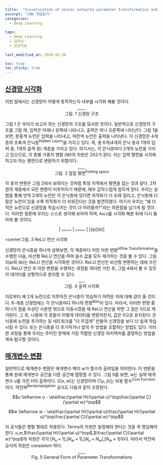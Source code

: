 ```yaml
---
title:  "Visualization of neural networks parameter transformation and fundamental concepts of convolution"
excerpt: "CNN 개념잡기"
categories:
  - Deep Learning
  
tags:
  - Deep Learning
  - 딥러닝
  - 인공지능
  
last_modified_at: 2020-03-28

toc: true
toc_sticky: true
---
```



## [신경망 시각화](https://youtu.be/FW5gFiJb-ig)

<!--
In this section we will visualise the inner workings of a neural network.
-->
이번 절에서는 신경망이 어떻게 동작하는지 내부를 시각화 해볼 것이다.

<center><img src="{{site.baseurl}}/images/week03/03-1/Network.png" alt="Network" style="zoom:35%;" /><br>
그림. 1 신경망 구조</center>   
   
   
<!--Figure 1 depicts the structure of the neural network we would like to visualise. Typically, when we draw the structure of a neural network, the input appears on the bottom or on the left, and the output appears on the top side or on the right. In Figure 1, the pink neurons represent the inputs, and the blue neurons represent the outputs. In this network, we have 4 hidden layers (in green), which means we have 6 layers in total (4 hidden layers + 1 input layer + 1 output layer). In this case, we have 2 neurons per hidden layer, and hence the dimension of the weight matrix ($W$) for each layer is 2-by-2. This is because we want to transform our input plane into another plane that we can visualize.
-->
그림 1 은 우리가 보고자 하는 신경망의 구조를 묘사한 것이다. 일반적으로 신경망의 구조를 그릴 때, 입력은 아래나 왼쪽에 나타나고, 출력은 위나 오른쪽에 나타난다. 그림 1을 보면, 분홍색 뉴런은 입력을 나타내고, 파란색 뉴런은 출력을 나타낸다. 이 신경망은 4개 층의 초록색 은닉층<sup>Hidden Layers</sup>을 가지고 있다. 즉, 총 6개(4개의 은닉 층과 1개의 입력 층, 1개의 출력 층) 계층을 가지고 있다. 여기서는, 각 은닉층마다 2개의 뉴런을 가지고 있으므로, 각 층별 가중치 행렬 ($W$)의 차원은 2X2가 된다. 이는 입력 평면을 시각화 하고자 하는 평면으로 변환하기 위함이다.   
   
   
   
<center><img src="{{site.baseurl}}/images/week03/03-1/Visual1.png" alt="Network" style="zoom:35%;" /><br>
그림. 2 접힘 평면<sup>Folding space</sup></center>
   
   
   
<!-- The transformation of each layer is like folding our plane in some specific regions as shown in Figure 2. This folding is very abrupt, this is because all the transformations are performed in the 2D layer. In the experiment, we find that if we have only 2 neurons in each hidden layer, the optimization will take longer; the optimization is easier if we have more neurons in the hidden layers. This leaves us with an important question to consider: Why is it harder to train the network with fewer neurons in the hidden layers? You should consider this question yourself and we will return to it after the visualization of $\texttt{ReLU}$.
-->
각 층의 변환은 그림 2에서 보여지는 것처럼 특정 지역에서 평면을 접는 것과 같다. 2차원의 계층에서 모든 변환이 이루어지기 때문에, 매우 갑작스럽게 접히게 된다. 우리는 실험을 통해 만약 2개의 뉴런만 각 은닉층에 있다면 최적화가 더 오래 걸리고, 은닉층에 더 많은 뉴런이 있을 수록 최적화가 더 쉬워진다는 것을 발견하였다. 여기서 우리는 "왜 더 적은 뉴런으로 신경망을 학습시키는 것이 더 어려울까?"라는 의문점을 남기게 될 것이다. 이러한 질문에 우리는 스스로 생각해 보아야 하며, $\texttt{ReLU}$를 시각화 해본 뒤에 다시 돌아와 볼 것이다.   
   
   
   
<center>  
| <img src="{{site.baseurl}}/images/week03/03-1/Visual2a.png" alt="Network" style="zoom:45%;" /> | <img src="{{site.baseurl}}/images/week03/03-1/Visual2b.png" alt="Network" style="zoom:45%;" /> |
|(a)|(b)|</center>

<center그림. 3 ReLU 연산 시각화</center>
   
   
<!--
When we step through the network one hidden layer at a time, we see that with each layer we perform some affine transformation followed by applying the non-linear ReLU operation, which eliminates any negative values. In Figures 3(a) and (b), we can see the visualisation of ReLU operator. The ReLU operator helps us to do non-linear transformations. After mutliple steps of performing an affine transformation followed by the ReLU operator, we are eventually able to linearly separate the data as can be seen in Figure 4.
-->
신경망의 은닉층을 하나씩 살펴보면, 각 계층마다 어떤 아핀 변환<sup>Affine Transformation</sup>을 수행한 다음, 비선형 ReLU 연산을 하여 음수 값을 모두 제거하는 것을 볼 수 있다. 그림 3(a)와 (b)는 ReLU 연산을 시각화한 것이다. ReLU 연산은 비선형 변환하는 데에 쓰인다. ReLU 연산 후 아핀 변환을 수행하는 과정을 여러번 거친 후, 그림 4에서 볼 수 있듯이 데이터를 선형적으로 분리할 수 있다.   
   
<center><img src="{{site.baseurl}}/images/week03/03-1/Visual3.png" alt="Network" style="zoom:30%;" /><br>
그림. 4 출력 시각화</center>
   
   
<!--
This provides us with some insight into why the 2-neuron hidden layers are harder to train. Our 6-layer network has one bias in each hidden layers. Therefore if one of these biases moves points out of top-right quadrant, then applying the ReLU operator will eliminate these points to zero. After that, no matter how later layers transform the data, the values will remain zero. We can make a neural network easier to train by making the network "fatter" - i.e. adding more neurons in hidden layers - or we can add more hidden layers, or a combination of the two methods. Throughout this course we will explore how to determine the best network architecture for a given problem, stay tuned.
-->
이로부터 왜 2개 뉴런으로 이루어진 은닉층이 학습하기 어려운 지에 대해 감이 올 것이다. 6-계층 신경망에는 각 은닉층마다 하나의 편향<sup>Bias</sup>이 있다. 따라서, 이러한 편향 중 하나가 점을 우상단 사분면 밖으로 이동시켰을 때 ReLU 연산을 하면 그 점은 0으로 제거된다. 그 후, 나중에 각 층들이 어떻게 데이터를 변환하든지, 값은 0으로 유지된다. 은닉층에 뉴런을 추가하는 등 네트워크를 "더 무겁게" 만들어 신경망을 보다 더 쉽게 학습시킬 수 있다. 또는 은닉층을 더 추가하거나 앞의 두 방법을 조합하는 방법도 있다. 이러한 과정을 통해 우리는 주어진 문제에 가장 적합한 신경망 아키텍처를 결정하는 방법을 계속 탐구할 것이다.
   
   
## [매개변수 변환](https://www.youtube.com/watch?v=FW5gFiJb-ig&t=477s)

<!--
General parameter transformation means that our parameter vector $w$ is the output of a function. By this transformation, we can map original parameter space into another space. In Figure 5, $w$ is actually the output of $H$ with the parameter $u$. $G(x,w)$ is a network and $C(y,\bar y)$ is a cost function. The backpropagation formula is also adapted as follows,
-->
일반적으로 매개변수 변환은 매개변수 벡터 $w$가 함수의 출력임을 의미한다. 이 변환을 통해 원래 매개변수 공간을 다른 공간에 맵핑할 수 있다. 그림 5를 보면, $w$는 실제 매개변수 $u$를 가진 $H$의 출력이다. $G(x,w)$는 신경망이며 $C(y,\bar y)$는 비용 함수<sup>Cost Function</sup>이다. 역전파<sup>Backpropagation</sup> 공식도 다음과 같이 조정된다.

$$u \leftarrow u - \eta\frac{\partial H}{\partial u}^\top\frac{\partial C}{\partial w}^\top$$

$$w \leftarrow w - \eta\frac{\partial H}{\partial u}\frac{\partial H}{\partial u}^\top\frac{\partial C}{\partial w}^\top$$

<!--
These formulas are applied in a matrix form. Note that the dimensions of the terms should be consistent. The dimension of $u$,$w$,$\frac{\partial H}{\partial u}^\top$,$\frac{\partial C}{\partial w}^\top$ are $[N_u \times 1]$,$[N_w \times 1]$,$[N_u \times N_w]$,$[N_w \times 1]$, respectively. Therefore, the dimension of our backpropagation formula is consistent.
-->
이 공식들은 행렬 형태로 적용된다. Terms의 차원은 일정해야 한다는 것을 꼭 명심해야 한다. $u$,$w$,$\frac{\partial H}{\partial u}^\top$,$\frac{\partial C}{\partial w}^\top$의 차원은 각각 $[N_u \times 1]$,$[N_w \times 1]$,$[N_u \times N_w]$,$[N_w \times 1]$이다. 따라서 역전파 공식의 차원은 consistent 하다.   
   
   
<center><img src="{{site.baseurl}}/images/week03/03-1/PT.png" alt="Network" style="zoom:35%;" /><br>
Fig. 5 General Form of Parameter Transformations</center>
